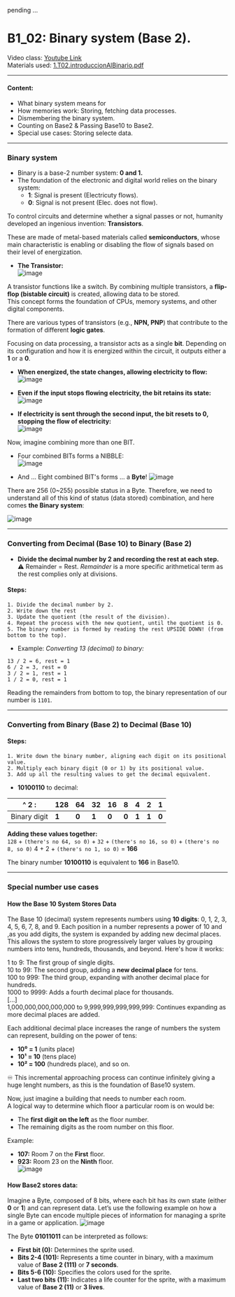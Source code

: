 pending ...  

# B1_02: Binary system (Base 2).
Video class: [Youtube Link](https://youtu.be/ONMS354Xjz8)  
Materials used: [1.T02.introduccionAlBinario.pdf](https://github.com/alexandrglm/elearning_tools/blob/9e0eecc5523a81b341b0fbb4c84fc4fcf39c6a2d/z80asmmooc/contents/Course/MODULE_1%3ASprite_in_machine_Code/B01_THEORY/B01_materials/1.T02.introduccionAlBinario.pdf)    
***

#### Content:  
- What binary system means for  
- How memories work: Storing, fetching data processes.  
- Dismembering the binary system. 
- Counting on Base2 & Passing Base10 to Base2. 
- Special use cases: Storing selecte data.  
***

### Binary system
  
- Binary is a base-2 number system: **0 and 1.**
- The foundation of the electronic and digital world relies on the binary system:
  - **1**:  Signal is present (Electricuty flows).
  - **0**:  Signal is not present (Elec. does not flow).

To control circuits and determine whether a signal passes or not, humanity developed an ingenious invention: **Transistors**.  

These are made of metal-based materials called **semiconductors**, whose main characteristic is enabling or disabling the flow of signals based on their level of energization.  

- **The Transistor:**  
  ![image](https://github.com/user-attachments/assets/55cdb9f5-a68c-4f99-b6ae-657dedcc2532)

A transistor functions like a switch. By combining multiple transistors, a **flip-flop (bistable circuit)** is created, allowing data to be stored.  
This concept forms the foundation of CPUs, memory systems, and other digital components.

There are various types of transistors (e.g., **NPN, PNP**) that contribute to the formation of different **logic gates**.  

Focusing on data processing, a transistor acts as a single **bit**. Depending on its configuration and how it is energized within the circuit, it outputs either a **1** or a **0**.  

- **When energized, the state changes, allowing electricity to flow:**  
  ![image](https://github.com/user-attachments/assets/dbb0f353-91e7-41b6-8c39-2aa952669fb6)

- **Even if the input stops flowing electricity, the bit retains its state:**  
  ![image](https://github.com/user-attachments/assets/9b75aed0-16a7-4c9b-8330-d9e619ee9229)

- **If electricity is sent through the second input, the bit resets to **0**, stopping the flow of electricity:**  
  ![image](https://github.com/user-attachments/assets/588297b3-6a63-43a7-b612-cc62970435e0)

Now, imagine combining more than one BIT.  
- Four combined BITs forms a NIBBLE:  
  ![image](https://github.com/user-attachments/assets/a3f95f85-0d38-4182-8236-248a8a1523ce)

- And ... Eight combined BIT's forms ... a **Byte**!
  ![image](https://github.com/user-attachments/assets/f16d37dc-898e-48c6-b7fd-c265b47aa845)

There are 256 (0~255) possible status in a Byte.
Therefore, we need to understand all of this kind of status (data stored) combination, and here comes **the Binary system**:  

![image](https://github.com/user-attachments/assets/0948887d-0349-402e-9f8b-2f2bbe9e053b)

***


### Converting from Decimal (Base 10) to Binary (Base 2)

- **Divide the decimal number by 2 and recording the rest at each step.**  
⚠️ Remainder = Rest. *Remainder* is a more specific arithmetical term as the rest complies only at divisions.

#### Steps:  
    1. Divide the decimal number by 2.  
    2. Write down the rest  
    3. Update the quotient (the result of the division).  
    4. Repeat the process with the new quotient, until the quotient is 0.  
    5. The binary number is formed by reading the rest UPSIDE DOWN! (from bottom to the top).  

- Example: *Converting 13 (decimal) to binary:*  
```text  
13 / 2 = 6, rest = 1  
6 / 2 = 3, rest = 0  
3 / 2 = 1, rest = 1  
1 / 2 = 0, rest = 1
```
Reading the remainders from bottom to top, the binary representation of our number is `1101`.  
***
### Converting from Binary (Base 2) to Decimal (Base 10)
#### Steps:  
    1. Write down the binary number, aligning each digit on its positional value.  
    2. Multiply each binary digit (0 or 1) by its positional value.  
    3. Add up all the resulting values to get the decimal equivalent.

- **10100110** to decimal:
  
| ^ 2 : | 128  | 64  | 32  | 16  | 8   | 4   | 2   | 1   |
|-------------|-------|------|------|------|------|------|------|------|
| Binary digit | **1** | **0** | **1** | **0** | **0** | **1** | **1** | **0** |


**Adding these values together:**  
`128` + `(there's no 64, so 0)` +  `32` + `(there's no 16, so 0)` + `(there's no 8, so 0)` 4 + 2 + `(there's no 1, so 0)` = **166**   
  
The binary number **10100110** is equivalent to **166** in Base10.
***

### Special number use cases

#### How the Base 10 System Stores Data  

The Base 10 (decimal) system represents numbers using **10 digits**: 0, 1, 2, 3, 4, 5, 6, 7, 8, and 9. Each position in a number represents a power of 10 and ,as you add digits, the system is expanded by adding new decimal places.  
This allows the system to store progressively larger values by grouping numbers into tens, hundreds, thousands, and beyond. Here's how it works:  

1 to 9: The first group of single digits.  
10 to 99: The second group, adding a **new decimal place** for tens.  
100 to 999: The third group, expanding with another decimal place for hundreds.  
1000 to 9999: Adds a fourth decimal place for thousands.  
[...]  
1,000,000,000,000,000 to 9,999,999,999,999,999: Continues expanding as more decimal places are added.  

Each additional decimal place increases the range of numbers the system can represent, building on the power of tens:  
- **10⁰ = 1** (units place)  
- **10¹ = 10** (tens place)  
- **10² = 100** (hundreds place), and so on.  

♾️ This incremental approaching process can continue infinitely giving a huge lenght numbers, as this is the foundation of Base10 system.  

Now, just imagine a building that needs to number each room.  
A logical way to determine which floor a particular room is on would be:  
- The **first digit on the left** as the floor number.  
- The remaining digits as the room number on this floor.    

Example:  
- **107:** Room 7 on the **First** floor.  
- **923:** Room 23 on the **Ninth** floor.  
![image](https://github.com/user-attachments/assets/a30cbefc-88fb-4374-aefa-08f191dd9d0b)



#### How Base2 stores data:
Imagine a Byte, composed of 8 bits, where each bit has its own state (either **0** or **1**) and can represent data. Let’s use the following example on how a single Byte can encode multiple pieces of information for managing a sprite in a game or application.
![image](https://github.com/user-attachments/assets/a34a665d-7932-4ddf-93c0-ea204f241261)

The Byte **01011011** can be interpreted as follows:  

- **First bit (0):** Determines the sprite used.  
- **Bits 2-4 (101):** Represents a time counter in binary, with a maximum value of **Base 2 (111)** or **7 seconds**.  
- **Bits 5-6 (10):** Specifies the colors used for the sprite.  
- **Last two bits (11):** Indicates a life counter for the sprite, with a maximum value of **Base 2 (11)** or **3 lives**.  


